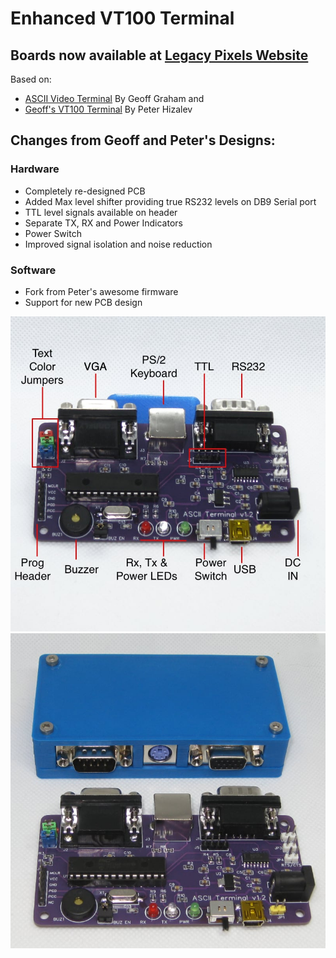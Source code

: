 # Enhanced VT100 Terminal

## Boards now available at [Legacy Pixels Website](https://www.legacypixels.com/other/index.html)

Based on:
* [ASCII Video Terminal](https://geoffg.net/terminal.html) By Geoff Graham
and
* [Geoff's VT100 Terminal](https://github.com/petrohi/terminal) By Peter Hizalev


## Changes from Geoff and Peter's Designs:

### Hardware
* Completely re-designed PCB
* Added Max level shifter providing true RS232 levels on DB9 Serial port
* TTL level signals available on header
* Separate TX, RX and Power Indicators
* Power Switch
* Improved signal isolation and noise reduction

### Software
* Fork from Peter's awesome firmware
* Support for new PCB design


![Hardware Features](/doc/vt100_labeled_800x800.jpg)
![Case](/doc/vt100_case_800x800.jpg)
